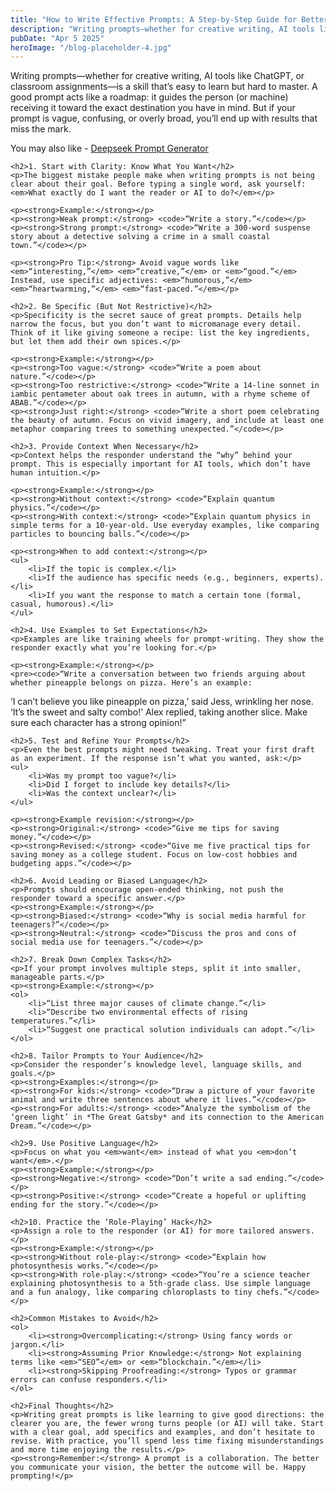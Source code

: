 ```yaml
---
title: "How to Write Effective Prompts: A Step-by-Step Guide for Better Results"
description: "Writing prompts—whether for creative writing, AI tools like ChatGPT, or classroom assignments—is a skill that’s easy to learn but hard to master. A good prompt acts like a roadmap: it guides the person (or machine) receiving it toward the exact destination you have in mind. But if your prompt is vague, confusing, or overly broad, you’ll end up with results that miss the mark."
pubDate: "Apr 5 2025"
heroImage: "/blog-placeholder-4.jpg"
---
```


<p>Writing prompts—whether for creative writing, AI tools like ChatGPT, or classroom assignments—is a skill that’s easy to learn but hard to master. A good prompt acts like a roadmap: it guides the person (or machine) receiving it toward the exact destination you have in mind. But if your prompt is vague, confusing, or overly broad, you’ll end up with results that miss the mark.</p>

You may also like - <a href="https://deepseekpromptgenerator.com/">Deepseek Prompt Generator</a>

    <h2>1. Start with Clarity: Know What You Want</h2>
    <p>The biggest mistake people make when writing prompts is not being clear about their goal. Before typing a single word, ask yourself: <em>What exactly do I want the reader or AI to do?</em></p>
    
    <p><strong>Example:</strong></p>
    <p><strong>Weak prompt:</strong> <code>“Write a story.”</code></p>
    <p><strong>Strong prompt:</strong> <code>“Write a 300-word suspense story about a detective solving a crime in a small coastal town.”</code></p>
    
    <p><strong>Pro Tip:</strong> Avoid vague words like <em>“interesting,”</em> <em>“creative,”</em> or <em>“good.”</em> Instead, use specific adjectives: <em>“humorous,”</em> <em>“heartwarming,”</em> <em>“fast-paced.”</em></p>

    <h2>2. Be Specific (But Not Restrictive)</h2>
    <p>Specificity is the secret sauce of great prompts. Details help narrow the focus, but you don’t want to micromanage every detail. Think of it like giving someone a recipe: list the key ingredients, but let them add their own spices.</p>
    
    <p><strong>Example:</strong></p>
    <p><strong>Too vague:</strong> <code>“Write a poem about nature.”</code></p>
    <p><strong>Too restrictive:</strong> <code>“Write a 14-line sonnet in iambic pentameter about oak trees in autumn, with a rhyme scheme of ABAB.”</code></p>
    <p><strong>Just right:</strong> <code>“Write a short poem celebrating the beauty of autumn. Focus on vivid imagery, and include at least one metaphor comparing trees to something unexpected.”</code></p>

    <h2>3. Provide Context When Necessary</h2>
    <p>Context helps the responder understand the “why” behind your prompt. This is especially important for AI tools, which don’t have human intuition.</p>
    
    <p><strong>Example:</strong></p>
    <p><strong>Without context:</strong> <code>“Explain quantum physics.”</code></p>
    <p><strong>With context:</strong> <code>“Explain quantum physics in simple terms for a 10-year-old. Use everyday examples, like comparing particles to bouncing balls.”</code></p>
    
    <p><strong>When to add context:</strong></p>
    <ul>
        <li>If the topic is complex.</li>
        <li>If the audience has specific needs (e.g., beginners, experts).</li>
        <li>If you want the response to match a certain tone (formal, casual, humorous).</li>
    </ul>

    <h2>4. Use Examples to Set Expectations</h2>
    <p>Examples are like training wheels for prompt-writing. They show the responder exactly what you’re looking for.</p>
    
    <p><strong>Example:</strong></p>
    <pre><code>“Write a conversation between two friends arguing about whether pineapple belongs on pizza. Here’s an example:

‘I can’t believe you like pineapple on pizza,’ said Jess, wrinkling her nose.
‘It’s the sweet and salty combo!’ Alex replied, taking another slice.
Make sure each character has a strong opinion!”</code></pre>

    <h2>5. Test and Refine Your Prompts</h2>
    <p>Even the best prompts might need tweaking. Treat your first draft as an experiment. If the response isn’t what you wanted, ask:</p>
    <ul>
        <li>Was my prompt too vague?</li>
        <li>Did I forget to include key details?</li>
        <li>Was the context unclear?</li>
    </ul>
    
    <p><strong>Example revision:</strong></p>
    <p><strong>Original:</strong> <code>“Give me tips for saving money.”</code></p>
    <p><strong>Revised:</strong> <code>“Give me five practical tips for saving money as a college student. Focus on low-cost hobbies and budgeting apps.”</code></p>

    <h2>6. Avoid Leading or Biased Language</h2>
    <p>Prompts should encourage open-ended thinking, not push the responder toward a specific answer.</p>
    <p><strong>Example:</strong></p>
    <p><strong>Biased:</strong> <code>“Why is social media harmful for teenagers?”</code></p>
    <p><strong>Neutral:</strong> <code>“Discuss the pros and cons of social media use for teenagers.”</code></p>

    <h2>7. Break Down Complex Tasks</h2>
    <p>If your prompt involves multiple steps, split it into smaller, manageable parts.</p>
    <p><strong>Example:</strong></p>
    <ol>
        <li>“List three major causes of climate change.”</li>
        <li>“Describe two environmental effects of rising temperatures.”</li>
        <li>“Suggest one practical solution individuals can adopt.”</li>
    </ol>

    <h2>8. Tailor Prompts to Your Audience</h2>
    <p>Consider the responder’s knowledge level, language skills, and goals.</p>
    <p><strong>Examples:</strong></p>
    <p><strong>For kids:</strong> <code>“Draw a picture of your favorite animal and write three sentences about where it lives.”</code></p>
    <p><strong>For adults:</strong> <code>“Analyze the symbolism of the ‘green light’ in *The Great Gatsby* and its connection to the American Dream.”</code></p>

    <h2>9. Use Positive Language</h2>
    <p>Focus on what you <em>want</em> instead of what you <em>don’t want</em>.</p>
    <p><strong>Example:</strong></p>
    <p><strong>Negative:</strong> <code>“Don’t write a sad ending.”</code></p>
    <p><strong>Positive:</strong> <code>“Create a hopeful or uplifting ending for the story.”</code></p>

    <h2>10. Practice the ‘Role-Playing’ Hack</h2>
    <p>Assign a role to the responder (or AI) for more tailored answers.</p>
    <p><strong>Example:</strong></p>
    <p><strong>Without role-play:</strong> <code>“Explain how photosynthesis works.”</code></p>
    <p><strong>With role-play:</strong> <code>“You’re a science teacher explaining photosynthesis to a 5th-grade class. Use simple language and a fun analogy, like comparing chloroplasts to tiny chefs.”</code></p>

    <h2>Common Mistakes to Avoid</h2>
    <ol>
        <li><strong>Overcomplicating:</strong> Using fancy words or jargon.</li>
        <li><strong>Assuming Prior Knowledge:</strong> Not explaining terms like <em>“SEO”</em> or <em>“blockchain.”</em></li>
        <li><strong>Skipping Proofreading:</strong> Typos or grammar errors can confuse responders.</li>
    </ol>

    <h2>Final Thoughts</h2>
    <p>Writing great prompts is like learning to give good directions: the clearer you are, the fewer wrong turns people (or AI) will take. Start with a clear goal, add specifics and examples, and don’t hesitate to revise. With practice, you’ll spend less time fixing misunderstandings and more time enjoying the results.</p>
    <p><strong>Remember:</strong> A prompt is a collaboration. The better you communicate your vision, the better the outcome will be. Happy prompting!</p>
